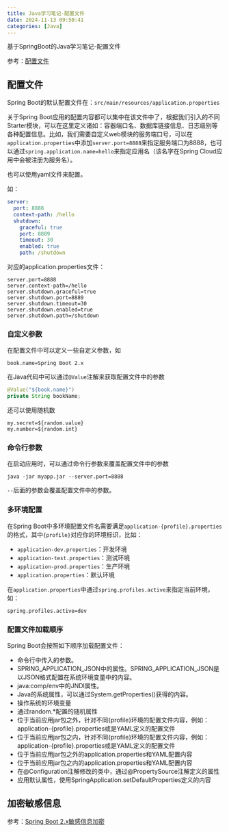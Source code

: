 ```yaml
---
title: Java学习笔记-配置文件
date: 2024-11-13 09:50:41
categories: [Java]
---
```


基于SpringBoot的Java学习笔记-配置文件

参考：[配置文件](https://www.didispace.com/spring-boot-2/2-1-config.html)

## 配置文件

Spring Boot的默认配置文件在：`src/main/resources/application.properties`

关于Spring Boot应用的配置内容都可以集中在该文件中了，根据我们引入的不同Starter模块，可以在这里定义诸如：容器端口名、数据库链接信息、日志级别等各种配置信息。比如，我们需要自定义web模块的服务端口号，可以在`application.properties`中添加`server.port=8888`来指定服务端口为8888，也可以通过`spring.application.name=hello`来指定应用名（该名字在Spring Cloud应用中会被注册为服务名）。

也可以使用yaml文件来配置。

如：

```yaml
server:
  port: 8888
  context-path: /hello
  shutdown:
    graceful: true
    port: 8889
    timeout: 30
    enabled: true
    path: /shutdown
```

对应的application.properties文件：
```properties
server.port=8888
server.context-path=/hello
server.shutdown.graceful=true
server.shutdown.port=8889
server.shutdown.timeout=30
server.shutdown.enabled=true
server.shutdown.path=/shutdown
```

### 自定义参数
在配置文件中可以定义一些自定义参数，如
```properties
book.name=Spring Boot 2.x
```
在Java代码中可以通过`@Value`注解来获取配置文件中的参数
```java
@Value("${book.name}")
private String bookName;
```

还可以使用随机数
```properties
my.secret=${random.value}
my.number=${random.int}
```
### 命令行参数
在启动应用时，可以通过命令行参数来覆盖配置文件中的参数
```shell
java -jar myapp.jar --server.port=8888
```

`--`后面的参数会覆盖配置文件中的参数。

### 多环境配置

在Spring Boot中多环境配置文件名需要满足`application-{profile}.properties`的格式，其中`{profile}`对应你的环境标识，比如：

- `application-dev.properties`：开发环境
- `application-test.properties`：测试环境
- `application-prod.properties`：生产环境
- `application.properties`：默认环境

在`application.properties`中通过`spring.profiles.active`来指定当前环境，如：
```properties
spring.profiles.active=dev
```

### 配置文件加载顺序

Spring Boot会按照如下顺序加载配置文件：

- 命令行中传入的参数。
- SPRING_APPLICATION_JSON中的属性。SPRING_APPLICATION_JSON是以JSON格式配置在系统环境变量中的内容。
- java:comp/env中的JNDI属性。
- Java的系统属性，可以通过System.getProperties()获得的内容。
- 操作系统的环境变量
- 通过random.*配置的随机属性
- 位于当前应用jar包之外，针对不同{profile}环境的配置文件内容，例如：application-{profile}.properties或是YAML定义的配置文件
- 位于当前应用jar包之内，针对不同{profile}环境的配置文件内容，例如：application-{profile}.properties或是YAML定义的配置文件
- 位于当前应用jar包之外的application.properties和YAML配置内容
- 位于当前应用jar包之内的application.properties和YAML配置内容
- 在@Configuration注解修改的类中，通过@PropertySource注解定义的属性
- 应用默认属性，使用SpringApplication.setDefaultProperties定义的内容

## 加密敏感信息

参考：[Spring Boot 2.x敏感信息加密](https://www.didispace.com/spring-boot-2/2-5-jasypt.html#%E4%B8%BA%E4%BB%80%E4%B9%88%E8%A6%81%E5%8A%A0%E5%AF%86)

